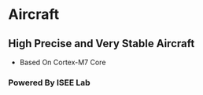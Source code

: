 # Aircraft
## High Precise and Very Stable Aircraft

 - Based On Cortex-M7 Core


### Powered By ISEE Lab
